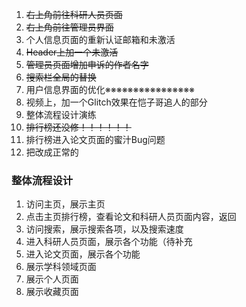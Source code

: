 1. ~~右上角前往科研人员页面~~
2. ~~右上角前往管理员界面~~
3. 个人信息页面的重新认证邮箱和未激活
4. ~~Header上加一个未激活~~
5. ~~管理员页面增加申诉的作者名字~~
6. ~~搜索栏全局的替换~~
7. 用户信息界面的优化※※※※※※※※※※※※※※※※
8. 视频上，加一个Glitch效果在恺子哥追人的部分
9. 整体流程设计演练
10. ~~排行榜还没修！！！！！！~~
11. 排行榜进入论文页面的蜜汁Bug问题
12. 把改成正常的

### 整体流程设计

1. 访问主页，展示主页
2. 点击主页排行榜，查看论文和科研人员页面内容，返回
3. 访问搜索，展示搜索各项，以及搜索速度
4. 进入科研人员页面，展示各个功能（待补充
5. 进入论文页面，展示各个功能
6. 展示学科领域页面
7. 展示个人页面
8. 展示收藏页面